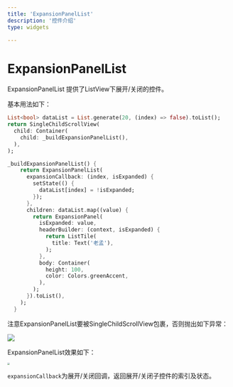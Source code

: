 ```yaml
---
title: 'ExpansionPanelList'
description: '控件介绍'
type: widgets

---
```


# ExpansionPanelList

ExpansionPanelList 提供了ListView下展开/关闭的控件。

基本用法如下：

```dart
List<bool> dataList = List.generate(20, (index) => false).toList();
return SingleChildScrollView(
  child: Container(
    child: _buildExpansionPanelList(),
  ),
);

_buildExpansionPanelList() {
    return ExpansionPanelList(
      expansionCallback: (index, isExpanded) {
        setState(() {
          dataList[index] = !isExpanded;
        });
      },
      children: dataList.map((value) {
        return ExpansionPanel(
          isExpanded: value,
          headerBuilder: (context, isExpanded) {
            return ListTile(
              title: Text('老孟'),
            );
          },
          body: Container(
            height: 100,
            color: Colors.greenAccent,
          ),
        );
      }).toList(),
    );
  }
```

注意ExpansionPanelList要被SingleChildScrollView包裹，否则抛出如下异常：

![](https://img-blog.csdnimg.cn/20200324162216265.png)

ExpansionPanelList效果如下：

<img src="https://img-blog.csdnimg.cn/2020032416240199.gif" style="zoom:33%;" />



`expansionCallback`为展开/关闭回调，返回展开/关闭子控件的索引及状态。


